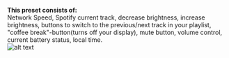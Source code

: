 **This preset consists of:**  
 Network Speed, Spotify current track, decrease brightness, increase brightness, buttons to switch to the previous/next track in your playlist, "coffee break"-button(turns off your display), mute button, volume control, current battery status, local time.  
![alt text](https://raw.githubusercontent.com/deethereal/MTMR-presets/master/deethereal_preset/touch_screen.png)
